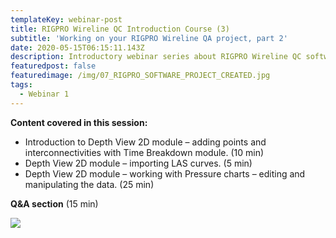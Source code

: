 ```yaml
---
templateKey: webinar-post
title: RIGPRO Wireline QC Introduction Course (3)
subtitle: 'Working on your RIGPRO Wireline QA project, part 2'
date: 2020-05-15T06:15:11.143Z
description: Introductory webinar series about RIGPRO Wireline QC software platform.
featuredpost: false
featuredimage: /img/07_RIGPRO_SOFTWARE_PROJECT_CREATED.jpg
tags:
  - Webinar 1
---
```

**Content covered in this session:**

* Introduction to Depth View 2D module – adding points and interconnectivities with Time Breakdown module. (10 min)
* Depth View 2D module – importing LAS curves. (5 min)
* Depth View 2D module – working with Pressure charts – editing and manipulating the data. (25 min)

**Q&A section** (15 min)

![](/img/Image-2.png)

